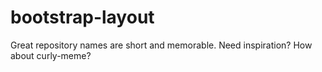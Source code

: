# bootstrap-layout
Great repository names are short and memorable. Need inspiration? How about curly-meme? 
